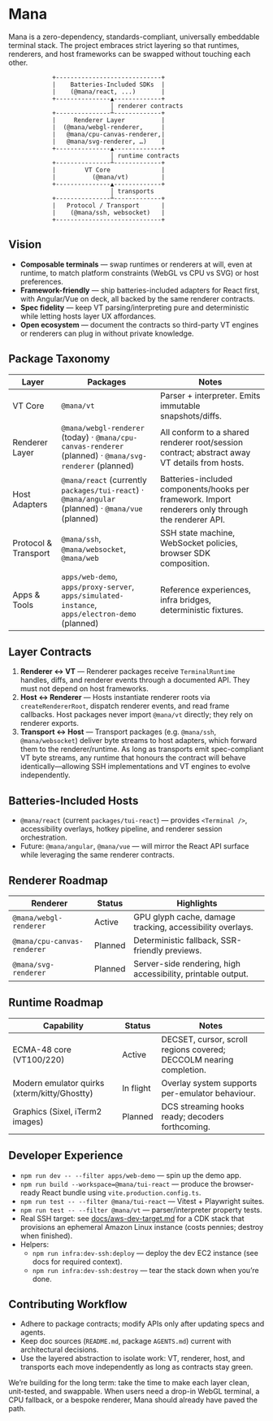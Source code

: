 # Mana

Mana is a zero-dependency, standards-compliant, universally embeddable terminal stack. The project embraces strict layering so that runtimes, renderers, and host frameworks can be swapped without touching each other.

```
            +-----------------------------+
            |    Batteries-Included SDKs  |
            |    (@mana/react, ...)       |
            +---------------▲-------------+
                            │ renderer contracts
            +---------------┴-------------+
            |     Renderer Layer          |
            |  (@mana/webgl-renderer,     |
            |   @mana/cpu-canvas-renderer,|
            |   @mana/svg-renderer, …)    |
            +---------------▲-------------+
                            │ runtime contracts
            +---------------┴-------------+
            |        VT Core              |
            |          (@mana/vt)         |
            +---------------▲-------------+
                            │ transports
            +---------------┴-------------+
            |   Protocol / Transport      |
            |    (@mana/ssh, websocket)   |
            +-----------------------------+
```

## Vision
- **Composable terminals** — swap runtimes or renderers at will, even at runtime, to match platform constraints (WebGL vs CPU vs SVG) or host preferences.
- **Framework-friendly** — ship batteries-included adapters for React first, with Angular/Vue on deck, all backed by the same renderer contracts.
- **Spec fidelity** — keep VT parsing/interpreting pure and deterministic while letting hosts layer UX affordances.
- **Open ecosystem** — document the contracts so third-party VT engines or renderers can plug in without private knowledge.

## Package Taxonomy

| Layer | Packages | Notes |
| --- | --- | --- |
| VT Core | `@mana/vt` | Parser + interpreter. Emits immutable snapshots/diffs. |
| Renderer Layer | `@mana/webgl-renderer` (today) · `@mana/cpu-canvas-renderer` (planned) · `@mana/svg-renderer` (planned) | All conform to a shared renderer root/session contract; abstract away VT details from hosts. |
| Host Adapters | `@mana/react` (currently `packages/tui-react`) · `@mana/angular` (planned) · `@mana/vue` (planned) | Batteries-included components/hooks per framework. Import renderers only through the renderer API. |
| Protocol & Transport | `@mana/ssh`, `@mana/websocket`, `@mana/web` | SSH state machine, WebSocket policies, browser SDK composition. |
| Apps & Tools | `apps/web-demo`, `apps/proxy-server`, `apps/simulated-instance`, `apps/electron-demo` (planned) | Reference experiences, infra bridges, deterministic fixtures. |

## Layer Contracts
1. **Renderer ↔ VT** — Renderer packages receive `TerminalRuntime` handles, diffs, and renderer events through a documented API. They must not depend on host frameworks.
2. **Host ↔ Renderer** — Hosts instantiate renderer roots via `createRendererRoot`, dispatch renderer events, and read frame callbacks. Host packages never import `@mana/vt` directly; they rely on renderer exports.
3. **Transport ↔ Host** — Transport packages (e.g. `@mana/ssh`, `@mana/websocket`) deliver byte streams to host adapters, which forward them to the renderer/runtime. As long as transports emit spec-compliant VT byte streams, any runtime that honours the contract will behave identically—allowing SSH implementations and VT engines to evolve independently.

## Batteries-Included Hosts
- `@mana/react` (current `packages/tui-react`) — provides `<Terminal />`, accessibility overlays, hotkey pipeline, and renderer session orchestration.
- Future: `@mana/angular`, `@mana/vue` — will mirror the React API surface while leveraging the same renderer contracts.

## Renderer Roadmap
| Renderer | Status | Highlights |
| --- | --- | --- |
| `@mana/webgl-renderer` | Active | GPU glyph cache, damage tracking, accessibility overlays. |
| `@mana/cpu-canvas-renderer` | Planned | Deterministic fallback, SSR-friendly previews. |
| `@mana/svg-renderer` | Planned | Server-side rendering, high accessibility, printable output. |

## Runtime Roadmap
| Capability | Status | Notes |
| --- | --- | --- |
| ECMA-48 core (VT100/220) | Active | DECSET, cursor, scroll regions covered; DECCOLM nearing completion. |
| Modern emulator quirks (xterm/kitty/Ghostty) | In flight | Overlay system supports per-emulator behaviour. |
| Graphics (Sixel, iTerm2 images) | Planned | DCS streaming hooks ready; decoders forthcoming. |

## Developer Experience
- `npm run dev -- --filter apps/web-demo` — spin up the demo app.
- `npm run build --workspace=@mana/tui-react` — produce the browser-ready React bundle using `vite.production.config.ts`.
- `npm run test -- --filter @mana/tui-react` — Vitest + Playwright suites.
- `npm run test -- --filter @mana/vt` — parser/interpreter property tests.
- Real SSH target: see [docs/aws-dev-target.md](docs/aws-dev-target.md) for a CDK stack that provisions an ephemeral Amazon Linux instance (costs pennies; destroy when finished).
- Helpers:
  - `npm run infra:dev-ssh:deploy` — deploy the dev EC2 instance (see docs for required context).
  - `npm run infra:dev-ssh:destroy` — tear the stack down when you’re done.

## Contributing Workflow
- Adhere to package contracts; modify APIs only after updating specs and agents.
- Keep doc sources (`README.md`, package `AGENTS.md`) current with architectural decisions.
- Use the layered abstraction to isolate work: VT, renderer, host, and transports each move independently as long as contracts stay green.

We’re building for the long term: take the time to make each layer clean, unit-tested, and swappable. When users need a drop-in WebGL terminal, a CPU fallback, or a bespoke renderer, Mana should already have paved the path.
